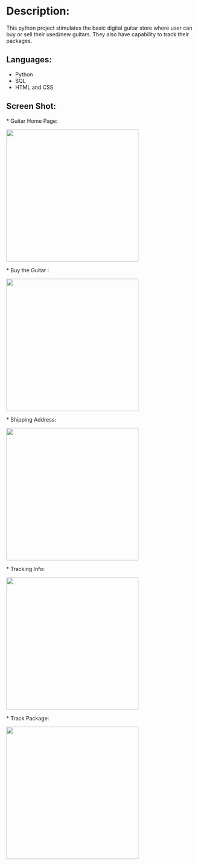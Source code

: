 # Description: 

This python project stimulates the basic digital guitar store where user can buy or sell their used/new guitars. They also have capability to track their packages.

## Languages:

* Python
* SQL
* HTML and CSS


## Screen Shot:
<p>
* Guitar Home Page:
</p>
  <img src = "http://i.imgur.com/zISw0U6.jpg" width="350" height="350">
<p>
* Buy the Guitar :
</p>
  <img src = http://i.imgur.com/qTZdJ3O.jpg width="350" height="350">
<p>
* Shipping Address:
</p>
  <img src = "http://i.imgur.com/To5iE6k.jpg" width="350" height="350">
<p>
* Tracking Info:
</p>
  <img src = "http://i.imgur.com/HqWxn5Z.jpg" width="350" height="350">
<p>
* Track Package:
</p>
  <img src = "http://i.imgur.com/mXrqQ5m.jpg" width="350" height="350">


